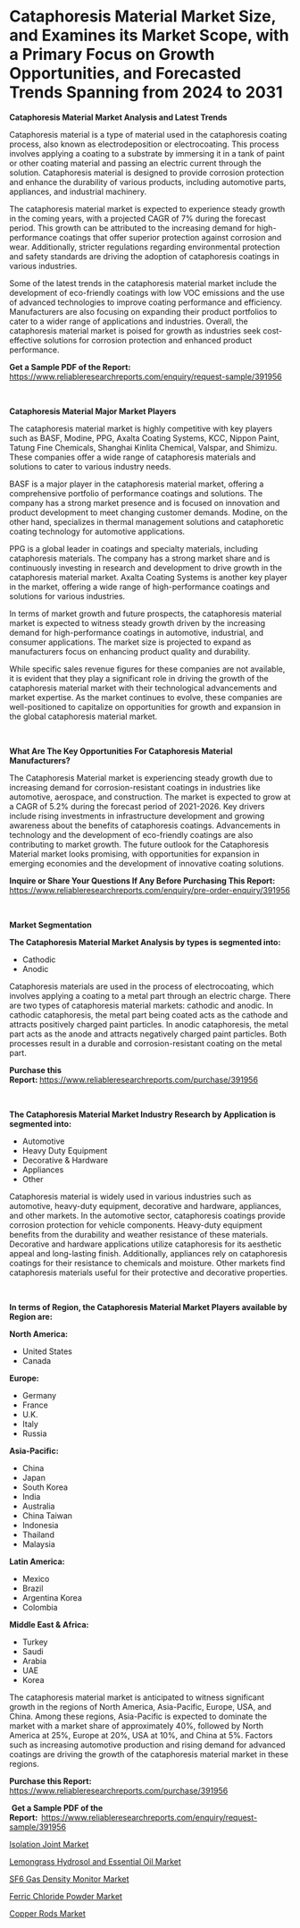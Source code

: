 <p><h1>Cataphoresis Material Market Size, and Examines its Market Scope, with a Primary Focus on Growth Opportunities, and Forecasted Trends Spanning from 2024 to 2031</h1></p><p><strong>Cataphoresis Material Market Analysis and Latest Trends</strong></p>
<p><p>Cataphoresis material is a type of material used in the cataphoresis coating process, also known as electrodeposition or electrocoating. This process involves applying a coating to a substrate by immersing it in a tank of paint or other coating material and passing an electric current through the solution. Cataphoresis material is designed to provide corrosion protection and enhance the durability of various products, including automotive parts, appliances, and industrial machinery.</p><p>The cataphoresis material market is expected to experience steady growth in the coming years, with a projected CAGR of 7% during the forecast period. This growth can be attributed to the increasing demand for high-performance coatings that offer superior protection against corrosion and wear. Additionally, stricter regulations regarding environmental protection and safety standards are driving the adoption of cataphoresis coatings in various industries.</p><p>Some of the latest trends in the cataphoresis material market include the development of eco-friendly coatings with low VOC emissions and the use of advanced technologies to improve coating performance and efficiency. Manufacturers are also focusing on expanding their product portfolios to cater to a wider range of applications and industries. Overall, the cataphoresis material market is poised for growth as industries seek cost-effective solutions for corrosion protection and enhanced product performance.</p></p>
<p><strong>Get a Sample PDF of the Report:&nbsp;</strong> <a href="https://www.reliableresearchreports.com/enquiry/request-sample/391956">https://www.reliableresearchreports.com/enquiry/request-sample/391956</a></p>
<p>&nbsp;</p>
<p><strong>Cataphoresis Material Major Market Players</strong></p>
<p><p>The cataphoresis material market is highly competitive with key players such as BASF, Modine, PPG, Axalta Coating Systems, KCC, Nippon Paint, Tatung Fine Chemicals, Shanghai Kinlita Chemical, Valspar, and Shimizu. These companies offer a wide range of cataphoresis materials and solutions to cater to various industry needs.</p><p>BASF is a major player in the cataphoresis material market, offering a comprehensive portfolio of performance coatings and solutions. The company has a strong market presence and is focused on innovation and product development to meet changing customer demands. Modine, on the other hand, specializes in thermal management solutions and cataphoretic coating technology for automotive applications.</p><p>PPG is a global leader in coatings and specialty materials, including cataphoresis materials. The company has a strong market share and is continuously investing in research and development to drive growth in the cataphoresis material market. Axalta Coating Systems is another key player in the market, offering a wide range of high-performance coatings and solutions for various industries.</p><p>In terms of market growth and future prospects, the cataphoresis material market is expected to witness steady growth driven by the increasing demand for high-performance coatings in automotive, industrial, and consumer applications. The market size is projected to expand as manufacturers focus on enhancing product quality and durability.</p><p>While specific sales revenue figures for these companies are not available, it is evident that they play a significant role in driving the growth of the cataphoresis material market with their technological advancements and market expertise. As the market continues to evolve, these companies are well-positioned to capitalize on opportunities for growth and expansion in the global cataphoresis material market.</p></p>
<p>&nbsp;</p>
<p><strong>What Are The Key Opportunities For Cataphoresis Material Manufacturers?</strong></p>
<p><p>The Cataphoresis Material market is experiencing steady growth due to increasing demand for corrosion-resistant coatings in industries like automotive, aerospace, and construction. The market is expected to grow at a CAGR of 5.2% during the forecast period of 2021-2026. Key drivers include rising investments in infrastructure development and growing awareness about the benefits of cataphoresis coatings. Advancements in technology and the development of eco-friendly coatings are also contributing to market growth. The future outlook for the Cataphoresis Material market looks promising, with opportunities for expansion in emerging economies and the development of innovative coating solutions.</p></p>
<p><strong>Inquire or Share Your Questions If Any Before Purchasing This Report:</strong> <a href="https://www.reliableresearchreports.com/enquiry/pre-order-enquiry/391956">https://www.reliableresearchreports.com/enquiry/pre-order-enquiry/391956</a></p>
<p>&nbsp;</p>
<p><strong>Market Segmentation</strong></p>
<p><strong>The Cataphoresis Material Market Analysis by types is segmented into:</strong></p>
<p><ul><li>Cathodic</li><li>Anodic</li></ul></p>
<p><p>Cataphoresis materials are used in the process of electrocoating, which involves applying a coating to a metal part through an electric charge. There are two types of cataphoresis material markets: cathodic and anodic. In cathodic cataphoresis, the metal part being coated acts as the cathode and attracts positively charged paint particles. In anodic cataphoresis, the metal part acts as the anode and attracts negatively charged paint particles. Both processes result in a durable and corrosion-resistant coating on the metal part.</p></p>
<p><strong>Purchase this Report:&nbsp;</strong><a href="https://www.reliableresearchreports.com/purchase/391956">https://www.reliableresearchreports.com/purchase/391956</a></p>
<p>&nbsp;</p>
<p><strong>The Cataphoresis Material Market Industry Research by Application is segmented into:</strong></p>
<p><ul><li>Automotive</li><li>Heavy Duty Equipment</li><li>Decorative & Hardware</li><li>Appliances</li><li>Other</li></ul></p>
<p><p>Cataphoresis material is widely used in various industries such as automotive, heavy-duty equipment, decorative and hardware, appliances, and other markets. In the automotive sector, cataphoresis coatings provide corrosion protection for vehicle components. Heavy-duty equipment benefits from the durability and weather resistance of these materials. Decorative and hardware applications utilize cataphoresis for its aesthetic appeal and long-lasting finish. Additionally, appliances rely on cataphoresis coatings for their resistance to chemicals and moisture. Other markets find cataphoresis materials useful for their protective and decorative properties.</p></p>
<p>&nbsp;</p>
<p><strong>In terms of Region, the Cataphoresis Material Market Players available by Region are:</strong></p>
<p>
    <p> <strong> North America: </strong>
        <ul>
            <li>United States</li>
            <li>Canada</li>
        </ul>
        </p> 
    <p> <strong> Europe: </strong>
        <ul>
            <li>Germany</li>
            <li>France</li>
            <li>U.K.</li>
            <li>Italy</li>
            <li>Russia</li>
        </ul>
        </p> 
    <p> <strong> Asia-Pacific: </strong>
        <ul>
            <li>China</li>
            <li>Japan</li>
            <li>South Korea</li>
            <li>India</li>
            <li>Australia</li>
            <li>China Taiwan</li>
            <li>Indonesia</li>
            <li>Thailand</li>
            <li>Malaysia</li>
        </ul>
        </p> 
    <p> <strong> Latin America: </strong>
        <ul>
            <li>Mexico</li>
            <li>Brazil</li>
            <li>Argentina Korea</li>
            <li>Colombia</li>
        </ul>
        </p> 
    <p> <strong> Middle East & Africa: </strong>
        <ul>
            <li>Turkey</li>
            <li>Saudi</li>
            <li>Arabia</li>
            <li>UAE</li>
            <li>Korea</li>
        </ul>
    </p>
    </p>
<p><p>The cataphoresis material market is anticipated to witness significant growth in the regions of North America, Asia-Pacific, Europe, USA, and China. Among these regions, Asia-Pacific is expected to dominate the market with a market share of approximately 40%, followed by North America at 25%, Europe at 20%, USA at 10%, and China at 5%. Factors such as increasing automotive production and rising demand for advanced coatings are driving the growth of the cataphoresis material market in these regions.</p></p>
<p><strong>Purchase this Report: </strong><a href="https://www.reliableresearchreports.com/purchase/391956">https://www.reliableresearchreports.com/purchase/391956</a></p>
<p>&nbsp;<strong>Get a Sample PDF of the Report:&nbsp;&nbsp;</strong><a href="https://www.reliableresearchreports.com/enquiry/request-sample/391956">https://www.reliableresearchreports.com/enquiry/request-sample/391956</a></p>
<p><strong></strong></p>
<p><p><a href="https://natural-crush-b99.notion.site/Isolation-Joint-Market-Analysis-and-Market-Size-Global-Industry-Overview-Market-Segmentation-and-F-307fd437d11042369a0218829190f072">Isolation Joint Market</a></p><p><a href="https://gamy-alyssum-396.notion.site/Lemongrass-Hydrosol-and-Essential-Oil-Market-Research-Report-Reveals-The-Latest-Trends-And-Opportuni-092a3e07a42245c2a03f8cde4da798db">Lemongrass Hydrosol and Essential Oil Market</a></p><p><a href="https://boundless-drawbridge-702.notion.site/SF6-Gas-Density-Monitor-Market-Analysis-and-Market-Size-Global-Industry-Overview-Market-Segmentati-97a3d97683c147dd976604c70601694c">SF6 Gas Density Monitor Market</a></p><p><a href="https://view.publitas.com/reportprime-1/global-ferric-chloride-powder-market-size-and-market-trends-insights-and-projections-from-2024-to-2031/">Ferric Chloride Powder Market</a></p><p><a href="https://view.publitas.com/reportprime-1/copper-rods-market-size-share-trends-analysis-report-by-application-regional-outlook-competitive-strategies-and-segment-forecasts-2024-2031/">Copper Rods Market</a></p></p>
